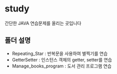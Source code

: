 # study  
간단한 JAVA 연습문제를 올리는 곳입니다

## 폴더 설명  

- Repeating_Star : 반복문을 사용하여 별찍기를 연습  
- GetterSetter : 인스턴스 객체의 getter, setter를 연습
- Manage_books_program : 도서 관리 프로그램 연습
